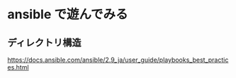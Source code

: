 # ansible で遊んでみる

## ディレクトリ構造

https://docs.ansible.com/ansible/2.9_ja/user_guide/playbooks_best_practices.html